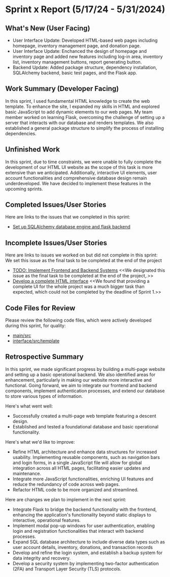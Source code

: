 # Sprint x Report (5/17/24 - 5/31/2024)

## What's New (User Facing)
 * User Interface Update: Developed HTML-based web pages including homepage, inventory management page, and donation page. 
 * User Interface Update: Enchanced the design of homepage and inventory page and added new features including log-in area, inventory list, inventory management buttons, report generating button.
 * Backend Update: Added package structure, dependency installation, SQLAlchemy backend, basic test pages, and the Flask app.

## Work Summary (Developer Facing)
In this sprint, I used fundamental HTML knowledge to create the web template. To enhance the site, I expanded my skills in HTML and explored basic JavaScript to add dynamic elements to our web pages. My team member worked on learning Flask, overcoming the challenge of setting up a server that interacts with our database and renders templates. We also established a general package structure to simplify the process of installing dependencies. 

## Unfinished Work
In this sprint, due to time constraints, we were unable to fully complete the development of our HTML UI website as the scope of this task is more extensive than we anticipated. Additionally, interactive UI elements, user account functionalities and comprehensive database design remain underdeveloped. We have decided to implement these features in the upcoming sprints.

## Completed Issues/User Stories
Here are links to the issues that we completed in this sprint:

 * [Set up SQLAlchemy database engine and flask backend](https://github.com/YaruG1022/WSU-SU21-CPTS322-Project/issues/4)
 
 
 ## Incomplete Issues/User Stories
 Here are links to issues we worked on but did not complete in this sprint:
 We set this issue as the final task to be completed at the end of the project
 * [TODO: Implement Frontend and Backend Systems](https://github.com/YaruG1022/WSU-SU21-CPTS322-Project/issues/3) <<We designated this issue as the final task to be completed at the end of the project,.>>
 * [Develop a complete HTML interface](https://github.com/YaruG1022/WSU-SU21-CPTS322-Project/issues/2) <<We found that providing a complete UI for the whole project was a much bigger task than expected, which could not be completed by the deadline of Sprint 1.>>

## Code Files for Review
Please review the following code files, which were actively developed during this sprint, for quality:
 * [main/src](https://github.com/YaruG1022/WSU-SU21-CPTS322-Project/tree/dc74c128ea521ddb33a990efe9fc965d6ed99237/src)
 * [interface/src/template](https://github.com/YaruG1022/WSU-SU21-CPTS322-Project/tree/2ade5d95e441eb082bc0703f712d611479a3f86c/src/template)
 
## Retrospective Summary
In this sprint, we made significant progress by building a multi-page website and setting up a basic operational backend. We also identified areas for enhancement, particularly in making our website more interactive and functional. Going forward, we aim to integrate our frontend and backend components, implement authentication processes, and extend our database to store various types of information.

Here's what went well:
  * Successfully created a multi-page web template featuring a descent design.
  * Established and tested a foundational database and basic operational functionality.
 
Here's what we'd like to improve:
   * Refine HTML architecture and enhance data structures for increased usability. Implementing reusable components, such as navigation bars and login forms, in a single JavaScript file will allow for global integration across all HTML pages, facilitating easier updates and maintenance.
   * Integrate more JavaScript functionalities, enriching UI features and reduce the redundancy of code across web pages.
   * Refactor HTML code to be more organized and streamlined. 

Here are changes we plan to implement in the next sprint:
   * Integrate Flask to bridge the backend functionality with the frontend, enhancing the application's functionality beyond static displays to interactive, operational features.
   * Implement modal pop-up windows for user authentication, enabling login and registration functionalities that interact with backend processes.
   * Expand SQL database architecture to include diverse data types such as user account details, inventory, donations, and transaction records
   * Develop and refine the login system, and establish a backup system for data integrity and recovery.
   * Develop a security system by implementing two-factor authentication (2FA) and Transport Layer Security (TLS) protocols.


